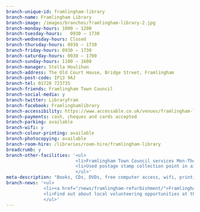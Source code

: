 ```yaml
---
branch-unique-id: framlingham-library
branch-name: Framlingham Library
branch-image: /images/branches/framlingham-library-2.jpg
branch-monday-hours: 1000 – 1200
branch-tuesday-hours:	0930 – 1730
branch-wednesday-hours: Closed
branch-thursday-hours: 0930 – 1730
branch-friday-hours: 0930 – 1730
branch-saturday-hours: 0930 – 1700
branch-sunday-hours: 1100 – 1600
branch-manager: Stella Houlihan
branch-address: The Old Court House, Bridge Street, Framlingham
branch-post-code: IP13 9AJ
branch-tel: 01728 723735
branch-friends: Framlingham Town Council
branch-social-media: y
branch-twitter: LibraryFram
branch-facebook: Framlinghamlibrary
branch-accessibility: https://www.accessable.co.uk/venues/framlingham-library
branch-payments: cash, cheques and cards accepted
branch-parking: available
branch-wifi: y
branch-colour-printing: available
branch-photocopying: available
branch-room-hire: /libraries/room-hire/framlingham-library
breadcrumb: y
branch-other-facilities: '<ul>
                          <li>Framlingham Town Council services Mon-Thu 10am-4pm and at other times by arrangement. See the <a class="blue" href="https://framlingham.com/framlingham-town-council/">Framlingham Town Council website</a>.</li>
                          <li>Used postage stamp collection point in aid of St Elizabeth&apos;s Hospice</li>
                          </ul>'
meta-description: "Books, CDs, DVDs, free computer access, wifi, printing, scanning, room hire, children's activities, Lego Club, older people's activities."
branch-news: '<ul>
              <li><a href="/news/framlingham-refurbishment/">Framlingham Library will be closed for refurbishment from 13 - 18 May, reopening on Sunday 19 May</a>.</li>
              <li>Find out about local volunteering opportunities at the <a href="/events/aldeburgh-2019-04-27-volunteer-fair/">Aldeburgh Library volunteer fair</a> on Saturday 27 April.</li>
              </ul>'
---
```


